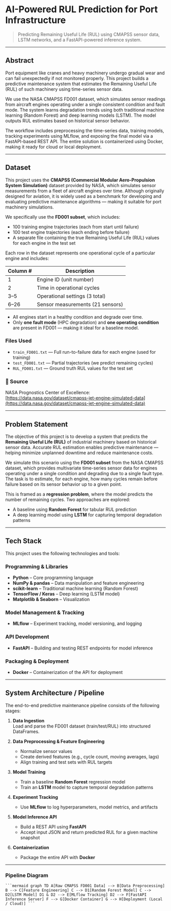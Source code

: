 #  AI-Powered RUL Prediction for Port Infrastructure
> Predicting Remaining Useful Life (RUL) using CMAPSS sensor data, LSTM networks, and a FastAPI-powered inference system.

---

##  Abstract

Port equipment like cranes and heavy machinery undergo gradual wear and can fail unexpectedly if not monitored properly. This project builds a predictive maintenance system that estimates the Remaining Useful Life (RUL) of such machinery using time-series sensor data.

We use the NASA CMAPSS FD001 dataset, which simulates sensor readings from aircraft engines operating under a single consistent condition and fault mode. The system learns degradation trends using both traditional machine learning (Random Forest) and deep learning models (LSTM). The model outputs RUL estimates based on historical sensor behavior.

The workflow includes preprocessing the time-series data, training models, tracking experiments using MLflow, and exposing the final model via a FastAPI-based REST API. The entire solution is containerized using Docker, making it ready for cloud or local deployment.

---

##  Dataset

This project uses the **CMAPSS (Commercial Modular Aero-Propulsion System Simulation)** dataset provided by NASA, which simulates sensor measurements from a fleet of aircraft engines over time. Although originally designed for aviation, it is widely used as a benchmark for developing and evaluating predictive maintenance algorithms — making it suitable for port machinery simulations.

We specifically use the **FD001 subset**, which includes:

-  100 training engine trajectories (each from start until failure)
-  100 test engine trajectories (each ending before failure)
-  A separate file containing the true Remaining Useful Life (RUL) values for each engine in the test set

Each row in the dataset represents one operational cycle of a particular engine and includes:

| Column # | Description                |
|----------|----------------------------|
| 1        | Engine ID (unit number)    |
| 2        | Time in operational cycles |
| 3–5      | Operational settings (3 total) |
| 6–26     | Sensor measurements (21 sensors) |

- All engines start in a healthy condition and degrade over time.
- Only **one fault mode** (HPC degradation) and **one operating condition** are present in FD001 — making it ideal for a baseline model.

###  Files Used

- `train_FD001.txt` — Full run-to-failure data for each engine (used for training)
- `test_FD001.txt` — Partial trajectories (we predict remaining cycles)
- `RUL_FD001.txt` — Ground truth RUL values for the test set

### 📎 Source

NASA Prognostics Center of Excellence:  
[https://data.nasa.gov/dataset/cmapss-jet-engine-simulated-data](https://data.nasa.gov/dataset/cmapss-jet-engine-simulated-data)

---

##  Problem Statement

The objective of this project is to develop a system that predicts the **Remaining Useful Life (RUL)** of industrial machinery based on historical sensor data. Accurate RUL estimation enables predictive maintenance — helping minimize unplanned downtime and reduce maintenance costs.

We simulate this scenario using the **FD001 subset** from the NASA CMAPSS dataset, which provides multivariate time-series sensor data for engines operating under a single condition and degrading due to a single fault type. The task is to estimate, for each engine, how many cycles remain before failure based on its sensor behavior up to a given point.

This is framed as a **regression problem**, where the model predicts the number of remaining cycles. Two approaches are explored:
- A baseline using **Random Forest** for tabular RUL prediction
- A deep learning model using **LSTM** for capturing temporal degradation patterns

---

##  Tech Stack

This project uses the following technologies and tools:

###  Programming & Libraries
- **Python** – Core programming language
- **NumPy & pandas** – Data manipulation and feature engineering
- **scikit-learn** – Traditional machine learning (Random Forest)
- **TensorFlow / Keras** – Deep learning (LSTM model)
- **Matplotlib & Seaborn** – Visualization

###  Model Management & Tracking
- **MLflow** – Experiment tracking, model versioning, and logging

###  API Development
- **FastAPI** – Building and testing REST endpoints for model inference

###  Packaging & Deployment
- **Docker** – Containerization of the API for deployment

---

##  System Architecture / Pipeline

The end-to-end predictive maintenance pipeline consists of the following stages:

1. **Data Ingestion**  
   Load and parse the FD001 dataset (train/test/RUL) into structured DataFrames.

2. **Data Preprocessing & Feature Engineering**  
   - Normalize sensor values  
   - Create derived features (e.g., cycle count, moving averages, lags)  
   - Align training and test sets with RUL targets

3. **Model Training**  
   - Train a baseline **Random Forest** regression model  
   - Train an **LSTM** model to capture temporal degradation patterns

4. **Experiment Tracking**  
   - Use **MLflow** to log hyperparameters, model metrics, and artifacts

5. **Model Inference API**  
   - Build a REST API using **FastAPI**  
   - Accept input JSON and return predicted RUL for a given machine snapshot

6. **Containerization**  
   - Package the entire API with **Docker**  

---

###  Pipeline Diagram

<pre><code>```mermaid graph TD A[Raw CMAPSS FD001 Data] --> B[Data Preprocessing] B --> C[Feature Engineering] C --> D1[Random Forest Model] C --> D2[LSTM Model] D1 & D2 --> E[MLflow Tracking] D2 --> F[FastAPI Inference Server] F --> G[Docker Container] G --> H[Deployment (Local / Cloud)] ```</code></pre>







